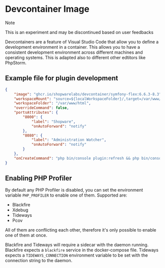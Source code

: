 # Devcontainer Image

> [!NOTE]
> This is an experiment and may be discontinued based on user feedbacks

Devcontainers are a feature of Visual Studio Code that allow you to define a development environment in a container. This allows you to have a consistent development environment across different machines and operating systems. This is adapted also to different other edtitors like PhpStorm.

## Example file for plugin development

```json
{
	"image": "ghcr.io/shopwarelabs/devcontainer/symfony-flex:6.6.3-8.3",
	"workspaceMount": "source=${localWorkspaceFolder}/,target=/var/www/html/custom/plugins/FroshTools,type=bind",
	"workspaceFolder": "/var/www/html",
	"overrideCommand": false,
	"portsAttributes": {
		"8000": {
			"label": "Shopware",
			"onAutoForward": "notify"
		},
		"8080": {
			"label": "Administration Watcher",
			"onAutoForward": "notify"
		}
	},
	"onCreateCommand": "php bin/console plugin:refresh && php bin/console plugin:install --activate FroshTools"
}
```

## Enabling PHP Profiler

By default any PHP Profiler is disabled, you can set the environment variable `PHP_PROFILER` to enable one of them. Supported are:

- Blackfire
- Xdebug
- Tideways
- Pcov

All of them are conflicting each other, therefore it's only possible to enable one of them at once.

Blackfire and Tideways will require a sidecar with the daemon running. Blackfire expects a `blackfire` service in the docker-compose file. Tideways expects a `TIDEWAYS_CONNECTION` environment variable to be set with the connection string to the daemon.
